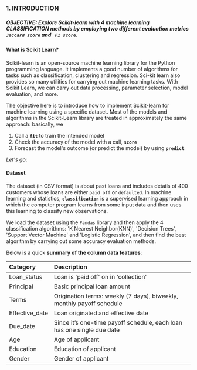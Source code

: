 ### <a id="intro"></a> 1. INTRODUCTION

##### **OBJECTIVE**: Explore Scikit-learn with 4 machine learning CLASSIFICATION methods by employing two different evaluation metrics **`Jaccard score`** and **` F1 score`**.

#### What is Scikit Learn?
Scikit-learn is an open-source machine learning library for the Python programming language. It implements a good number of algorithms for tasks such as classification, clustering and regression. Sci-kit learn also provides so many utilities for carrying out machine learning tasks. With Scikit Learn, we can carry out data processing, parameter selection, model evaluation, and more.

The objective here is to introduce how to implement Scikit-learn for machine learning using a specific dataset. Most of the models and algorithms in the Scikit-Learn library are treated in approximately the same approach: basically, we
1. Call a **`fit`** to train the intended model
2. Check the accuracy of the model with a call, **`score`**
3. Forecast the model's outcome (or predict the model) by using **`predict`**.


*Let's go*:

####  Dataset
The dataset (in CSV format) is about past loans and includes details of 400 customers whose loans are either `paid off` or `defaulted`. In machine learning and statistics, **`classification`** is a supervised learning approach in which the computer program learns from some input data and then uses this learning to classify new observations.

We load the dataset using the `Pandas` library and then apply the 4 classification algorithms: 'K Nearest Neighbor(KNN)', 'Decision Trees', 'Support Vector Machine' and 'Logistic Regression', and then find the best algorithm by carrying out some accuracy evaluation methods.

Below is a  quick **summary of the column data features**:

| Category       | Description                                                                           |
| :---           | :----                                                                                 |
| Loan_status    | Loan is 'paid off' on in 'collection'                                                 |
| Principal      | Basic principal loan amount                                                           |
| Terms          | Origination terms: weekly (7 days), biweekly, monthly payoff schedule                 |
| Effective_date | Loan originated and effective date                                                    |
| Due_date       | Since it’s one-time payoff schedule, each loan has one single due date                |
| Age            | Age of applicant                                                                      |
| Education      | Education of applicant                                                                |
| Gender         | Gender of applicant                                                                   |





